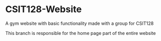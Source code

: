 # CSIT128-Website
A gym website with basic functionality made with a group for CSIT128

This branch is responsible for the home page part of the entire website
